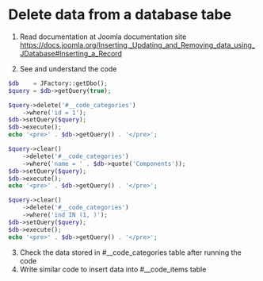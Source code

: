 # Delete data from a database tabe

1. Read documentation at Joomla documentation site https://docs.joomla.org/Inserting,_Updating_and_Removing_data_using_JDatabase#Inserting_a_Record

2. See and understand the code

```php
$db    = JFactory::getDbo();
$query = $db->getQuery(true);

$query->delete('#__code_categories')
	->where('id = 1');
$db->setQuery($query);
$db->execute();
echo '<pre>' . $db->getQuery() . '</pre>';

$query->clear()
	->delete('#__code_categories')
	->where('name = ' . $db->quote('Components'));
$db->setQuery($query);
$db->execute();
echo '<pre>' . $db->getQuery() . '</pre>';

$query->clear()
	->delete('#__code_categories')
	->where('ind IN (1, )');
$db->setQuery($query);
$db->execute();
echo '<pre>' . $db->getQuery() . '</pre>';
```
3. Check the data stored in #__code_categories table after running the code
4. Write similar code to insert data into #__code_items table

